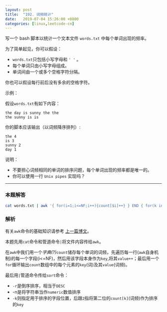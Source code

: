 ```yaml
---
layout: post
title:  "192. 词频统计"
date:   2019-07-04 15:26:00 +0800
categories: [linux,leetcode-cn]
---
```


写一个 bash 脚本以统计一个文本文件 `words.txt` 中每个单词出现的频率。

为了简单起见，你可以假设：

- `words.txt`只包括小写字母和 `' '` 。
- 每个单词只由小写字母组成。
- 单词间由一个或多个空格字符分隔。

你也可以假设每行前后没有多余的空格字符。

示例：  

假设`words.txt`有如下内容：

```text
the day is sunny the the
the sunny is is
```

你的脚本应该输出（以词频降序排列）: 

```text
the 4
is 3
sunny 2
day 1
```

说明：

- 不要担心词频相同的单词的排序问题，每个单词出现的频率都是唯一的。
- 你可以使用一行 `Unix pipes` 实现吗？

---

### 本题解答

```sh
cat words.txt | awk '{ for(i=1;i<=NF;i++){count[$i]++} } END { for(k in count){print k" "count[k]} }' | sort -rnk 2
```

### 解析

有关`awk`命令的基础知识请参考 [上一篇博文](https://www.cocobolo.top/linux/2019/07/04/194.-%E8%BD%AC%E7%BD%AE%E6%96%87%E4%BB%B6.html)。

本题先用`cat`命令和管道命令`|`将文件内容传给`awk`。

在`awk`中我们用一个*字典(?)*`count`储存每个单词的词频，先遍历每一行(`awk`自身机制)的每一个字段(i<=NF)，然后用该字段本身作为`key`,将其`value++`；最后用一个`for`循环输出`count`数组中的每个元素的`key`(词)及其`value`(词频)。

最后用`|`管道命令传给`sort`命令：

- `-r`是倒序排序，相当于`DESC`
- -n是将字符串当作`numeric`数值排序
- `-k`则指定用于排序的字段位置，后跟`2`指将第二位的`count[k]`(词频)作为排序的`key`
